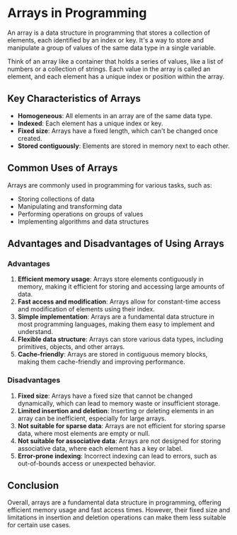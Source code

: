 # Arrays in Programming

An array is a data structure in programming that stores a collection of elements, each identified by an index or key. It's a way to store and manipulate a group of values of the same data type in a single variable.

Think of an array like a container that holds a series of values, like a list of numbers or a collection of strings. Each value in the array is called an element, and each element has a unique index or position within the array.

## Key Characteristics of Arrays

- **Homogeneous**: All elements in an array are of the same data type.
- **Indexed**: Each element has a unique index or key.
- **Fixed size**: Arrays have a fixed length, which can't be changed once created.
- **Stored contiguously**: Elements are stored in memory next to each other.

## Common Uses of Arrays

Arrays are commonly used in programming for various tasks, such as:

- Storing collections of data
- Manipulating and transforming data
- Performing operations on groups of values
- Implementing algorithms and data structures

## Advantages and Disadvantages of Using Arrays

### Advantages

1. **Efficient memory usage**: Arrays store elements contiguously in memory, making it efficient for storing and accessing large amounts of data.
2. **Fast access and modification**: Arrays allow for constant-time access and modification of elements using their index.
3. **Simple implementation**: Arrays are a fundamental data structure in most programming languages, making them easy to implement and understand.
4. **Flexible data structure**: Arrays can store various data types, including primitives, objects, and other arrays.
5. **Cache-friendly**: Arrays are stored in contiguous memory blocks, making them cache-friendly and improving performance.

### Disadvantages

1. **Fixed size**: Arrays have a fixed size that cannot be changed dynamically, which can lead to memory waste or insufficient storage.
2. **Limited insertion and deletion**: Inserting or deleting elements in an array can be inefficient, especially for large arrays.
3. **Not suitable for sparse data**: Arrays are not efficient for storing sparse data, where most elements are empty or null.
4. **Not suitable for associative data**: Arrays are not designed for storing associative data, where each element has a key or label.
5. **Error-prone indexing**: Incorrect indexing can lead to errors, such as out-of-bounds access or unexpected behavior.

## Conclusion

Overall, arrays are a fundamental data structure in programming, offering efficient memory usage and fast access times. However, their fixed size and limitations in insertion and deletion operations can make them less suitable for certain use cases.
